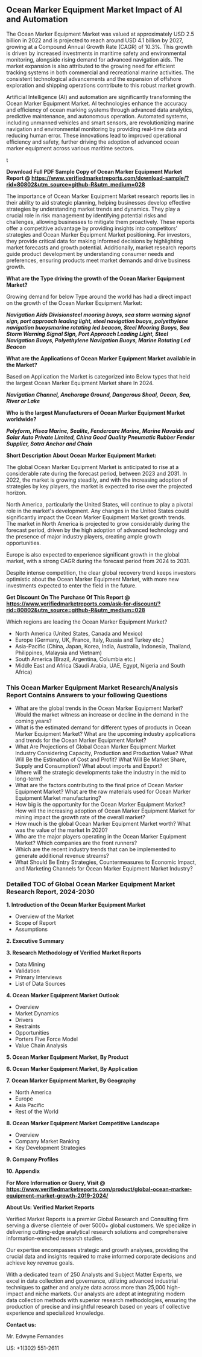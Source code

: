 <h2>Ocean Marker Equipment Market Impact of AI and Automation</h2><p>The Ocean Marker Equipment Market was valued at approximately USD 2.5 billion in 2022 and is projected to reach around USD 4.1 billion by 2027, growing at a Compound Annual Growth Rate (CAGR) of 10.3%. This growth is driven by increased investments in maritime safety and environmental monitoring, alongside rising demand for advanced navigation aids. The market expansion is also attributed to the growing need for efficient tracking systems in both commercial and recreational marine activities. The consistent technological advancements and the expansion of offshore exploration and shipping operations contribute to this robust market growth.</p><p>Artificial Intelligence (AI) and automation are significantly transforming the Ocean Marker Equipment Market. AI technologies enhance the accuracy and efficiency of ocean marking systems through advanced data analytics, predictive maintenance, and autonomous operation. Automated systems, including unmanned vehicles and smart sensors, are revolutionizing marine navigation and environmental monitoring by providing real-time data and reducing human error. These innovations lead to improved operational efficiency and safety, further driving the adoption of advanced ocean marker equipment across various maritime sectors.</p>t</p><p id="" class=""><strong>Download Full PDF Sample Copy of Ocean Marker Equipment Market Report @ <a href="https://www.verifiedmarketreports.com/download-sample/?rid=80802&utm_source=github-R&utm_medium=028" target="_blank">https://www.verifiedmarketreports.com/download-sample/?rid=80802&utm_source=github-R&utm_medium=028</a></strong></p><p>The importance of&nbsp;Ocean Marker Equipment Market research reports lies in their ability to aid strategic planning, helping businesses develop effective strategies by understanding market trends and dynamics. They play a crucial role in risk management by identifying potential risks and challenges, allowing businesses to mitigate them proactively. These reports offer a competitive advantage by providing insights into competitors' strategies and Ocean Marker Equipment Market positioning. For investors, they provide critical data for making informed decisions by highlighting market forecasts and growth potential. Additionally, market research reports guide product development by understanding consumer needs and preferences, ensuring products meet market demands and drive business growth.</p><p><strong>What are the&nbsp;Type driving the growth of the Ocean Marker Equipment Market?</strong></p><p id="" class="">Growing demand for below Type around the world has had a direct impact on the growth of the Ocean Marker Equipment Market:</p><em><strong>Navigation Aids Divisionsteel mooring buoys, sea storm warning signal sign, port approach leading light, steel navigation buoys, polyethylene navigation buoysmarine rotating led beacon, Steel Mooring Buoys, Sea Storm Warning Signal Sign, Port Approach Leading Light, Steel Navigation Buoys, Polyethylene Navigation Buoys, Marine Rotating Led Beacon</strong></em></p><strong>What are the&nbsp;Applications&nbsp;of Ocean Marker Equipment Market available in the Market?</strong></p><p id="" class="">Based on Application the Market is categorized into Below types that held the largest Ocean Marker Equipment Market share In 2024.</p><em><strong>Navigation Channel, Anchorage Ground, Dangerous Shoal, Ocean, Sea, River or Lake</strong></em></p><strong>Who is the largest Manufacturers of Ocean Marker Equipment Market worldwide?</strong></p><p><em><strong>Polyform, Hisea Marine, Sealite, Fendercare Marine, Marine Navaids and Solar Auto Private Limited, China Good Quality Pneumatic Rubber Fender Supplier, Sotra Anchor and Chain</strong></em></p><p id="" class=""><strong>Short Description About Ocean Marker Equipment Market:</strong></p><p>The global Ocean Marker Equipment Market is anticipated to rise at a considerable rate during the forecast period, between 2023 and 2031. In 2022, the market is growing steadily, and with the increasing adoption of strategies by key players, the market is expected to rise over the projected horizon.</p><p>North America, particularly the United States, will continue to play a pivotal role in the market's development. Any changes in the United States could significantly impact the Ocean Marker Equipment Market growth trends. The market in North America is projected to grow considerably during the forecast period, driven by the high adoption of advanced technology and the presence of major industry players, creating ample growth opportunities.</p><p>Europe is also expected to experience significant growth in the global market, with a strong CAGR during the forecast period from 2024 to 2031.</p><p>Despite intense competition, the clear global recovery trend keeps investors optimistic about the Ocean Marker Equipment Market, with more new investments expected to enter the field in the future.</p><p id="" class=""><strong>Get Discount On The Purchase Of This Report @ <a href="https://www.verifiedmarketreports.com/ask-for-discount/?rid=80802&utm_source=github-R&utm_medium=028" target="_blank">https://www.verifiedmarketreports.com/ask-for-discount/?rid=80802&utm_source=github-R&utm_medium=028</a></strong></p>Which regions are leading the Ocean Marker Equipment Market?</p><ul><li>North America (United States, Canada and Mexico)</li><li>Europe (Germany, UK, France, Italy, Russia and Turkey etc.)</li><li>Asia-Pacific (China, Japan, Korea, India, Australia, Indonesia, Thailand, Philippines, Malaysia and Vietnam)</li><li>South America (Brazil, Argentina, Columbia etc.)</li><li>Middle East and Africa (Saudi Arabia, UAE, Egypt, Nigeria and South Africa)</li></ul><h3 id="" class="">This Ocean Marker Equipment Market Research/Analysis Report Contains Answers to your following Questions</h3><ul><li>What are the global trends in the Ocean Marker Equipment Market? Would the market witness an increase or decline in the demand in the coming years?</li><li>What is the estimated demand for different types of products in Ocean Marker Equipment Market? What are the upcoming industry applications and trends for the Ocean Marker Equipment Market?</li><li>What Are Projections of Global Ocean Marker Equipment Market Industry Considering Capacity, Production and Production Value? What Will Be the Estimation of Cost and Profit? What Will Be Market Share, Supply and Consumption? What about imports and Export?</li><li>Where will the strategic developments take the industry in the mid to long-term?</li><li>What are the factors contributing to the final price of Ocean Marker Equipment Market? What are the raw materials used for Ocean Marker Equipment Market manufacturing?</li><li>How big is the opportunity for the Ocean Marker Equipment Market? How will the increasing adoption of Ocean Marker Equipment Market for mining impact the growth rate of the overall market?</li><li>How much is the global Ocean Marker Equipment Market worth? What was the value of the market In 2020?</li><li>Who are the major players operating in the Ocean Marker Equipment Market? Which companies are the front runners?</li><li>Which are the recent industry trends that can be implemented to generate additional revenue streams?</li><li>What Should Be Entry Strategies, Countermeasures to Economic Impact, and Marketing Channels for Ocean Marker Equipment Market Industry?</li></ul><h3 id="" class="">Detailed TOC of Global Ocean Marker Equipment Market Research Report, 2024-2030</h3><p id="" class=""><strong>1. Introduction of the Ocean Marker Equipment Market</strong></p><ul><li>Overview of the Market</li><li>Scope of Report</li><li>Assumptions</li></ul><p id="" class=""><strong>2. Executive Summary</strong></p><p id="" class=""><strong>3. Research Methodology of Verified Market Reports</strong></p><ul><li>Data Mining</li><li>Validation</li><li>Primary Interviews</li><li>List of Data Sources</li></ul><p id="" class=""><strong>4. Ocean Marker Equipment Market Outlook</strong></p><ul><li>Overview</li><li>Market Dynamics</li><li>Drivers</li><li>Restraints</li><li>Opportunities</li><li>Porters Five Force Model</li><li>Value Chain Analysis</li></ul><p id="" class=""><strong>5. Ocean Marker Equipment Market, By Product</strong></p><p id="" class=""><strong>6. Ocean Marker Equipment Market, By Application</strong></p><p id="" class=""><strong>7. Ocean Marker Equipment Market, By Geography</strong></p><ul><li>North America</li><li>Europe</li><li>Asia Pacific</li><li>Rest of the World</li></ul><p id="" class=""><strong>8. Ocean Marker Equipment Market Competitive Landscape</strong></p><ul><li>Overview</li><li>Company Market Ranking</li><li>Key Development Strategies</li></ul><p id="" class=""><strong>9. Company Profiles</strong></p><p id="" class=""><strong>10. Appendix</strong></p><p id="" class=""><strong>For More Information or Query, Visit @ <a href="https://www.verifiedmarketreports.com/product/global-ocean-marker-equipment-market-growth-2019-2024/" target="_blank">https://www.verifiedmarketreports.com/product/global-ocean-marker-equipment-market-growth-2019-2024/</a></strong></p><p id="" class=""><strong>About Us: Verified Market Reports</strong></p><p id="" class="">Verified Market Reports is a premier Global Research and Consulting firm serving a diverse clientele of over 5000+ global customers. We specialize in delivering cutting-edge analytical research solutions and comprehensive information-enriched research studies.</p><p id="" class="">Our expertise encompasses strategic and growth analyses, providing the crucial data and insights required to make informed corporate decisions and achieve key revenue goals.</p><p id="" class="">With a dedicated team of 250 Analysts and Subject Matter Experts, we excel in data collection and governance, utilizing advanced industrial techniques to gather and analyze data across more than 25,000 high-impact and niche markets. Our analysts are adept at integrating modern data collection methods with superior research methodologies, ensuring the production of precise and insightful research based on years of collective experience and specialized knowledge.</p><p id="" class=""><strong>Contact us:</strong></p><p id="" class="">Mr. Edwyne Fernandes</p><p id="" class="">US: +1(302) 551-2611</p>